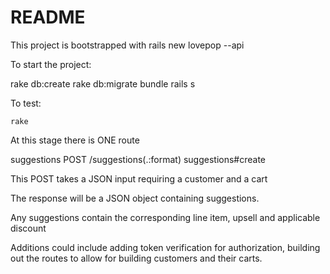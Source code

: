 # README

This project is bootstrapped with rails new lovepop --api

To start the project:

  rake db:create
  rake db:migrate
  bundle
  rails s
  
 To test:
 
    rake

At this stage there is ONE route

suggestions POST /suggestions(.:format) suggestions#create

This POST takes a JSON input requiring a customer and a cart

The response will be a JSON object containing suggestions.

Any suggestions contain the corresponding line item, upsell and applicable discount

Additions could include adding token verification for authorization, building out the routes to allow for building customers and their carts.
